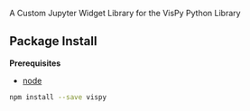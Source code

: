 A Custom Jupyter Widget Library for the VisPy Python Library

Package Install
---------------

**Prerequisites**
- [node](http://nodejs.org/)

```bash
npm install --save vispy
```
